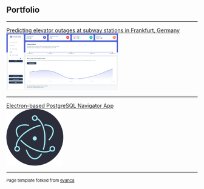 ## Portfolio

---

[Predicting elevator outages at subway stations in Frankfurt, Germany](/projects/vgf_elevators)<br>
<img src="images/flask_static.png?raw=true" height="150"/>

---
[Electron-based PostgreSQL Navigator App](/projects/postgresnav)<br>
<img src="images/electron_logo.png?raw=true" height="150"/>

---
<p style="font-size:11px">Page template forked from <a href="https://github.com/evanca/quick-portfolio">evanca</a></p>
<!-- Remove above link if you don't want to attibute -->
